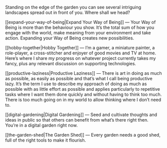 Standing on the edge of the garden you can see several intriguing landscapes spread out in front of you. Where shall we head?

[[expand-your-way-of-being|Expand Your Way of Being]] — Your Way of Being is more than the behaviour you show. It’s the total sum of how you engage with the world, make meaning from your environment and take action. Expanding your Way of Being creates new possibilities.

[[hobby-together|Hobby Together]] — I’m a gamer, a miniature painter, a role-player, a cross-stitcher and enjoyer of good movies and TV at home. Here’s where I share my progress on whatever project currently takes my fancy, plus any relevant discussion on supporting technologies.

[[productive-laziness|Productive Laziness]] — There is art in doing as much as possible, as easily as possible and that’s what I call being productive lazy. It’s the term I use to describe my approach of doing as much as possible with as little effort as possible and applies particularly to repetitive tasks where I want them done quickly and without having to think too much. There is too much going on in my world to allow thinking where I don’t need to.

[[digital-gardening|Digital Gardening]] — Seed and cultivate thoughts and ideas in public so that others can benefit from what’s there right then. You’re in a digital garden right now.

[[the-garden-shed|The Garden Shed]] — Every garden needs a good shed, full of the right tools to make it flourish.
